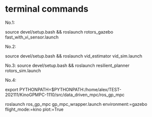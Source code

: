 # terminal commands
No.1:

source devel/setup.bash && roslaunch rotors_gazebo fast_with_vi_sensor.launch

No.2: 

source devel/setup.bash && roslaunch vid_estimator vid_sim.launch


No.3: 
source devel/setup.bash && roslaunch resilient_planner rotors_sim.launch

No.4: 

export PYTHONPATH=$PYTHONPATH:/home/alex/TEST-202111/KinoGPMPC-1110/src/data_driven_mpc/ros_gp_mpc


roslaunch ros_gp_mpc gp_mpc_wrapper.launch environment:=gazebo flight_mode:=kino plot:=True
